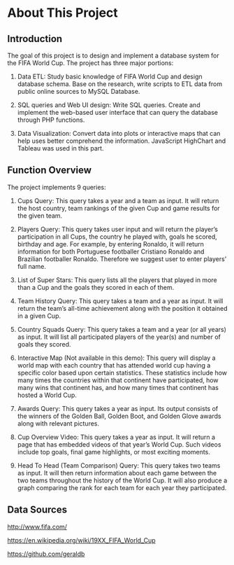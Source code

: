 # About This Project


## Introduction

The goal of this project is to design and implement a database system for the FIFA World Cup. The project has three major portions:

1. Data ETL: Study basic knowledge of FIFA World Cup and design database schema. Base on the research, write scripts to ETL data from public online sources to MySQL Database.

2. SQL queries and Web UI design: Write SQL queries. Create and implement the web-based user interface that can query the database through PHP functions.

3. Data Visualization: Convert data into plots or interactive maps that can help uses better comprehend the information. JavaScript HighChart and Tableau was used in this part.

## Function Overview

The project implements 9 queries:

1. Cups Query: This query takes a year and a team as input. It will return the host country, team rankings of the given Cup and game results for the given team.

2. Players Query: This query takes user input and will return the player’s participation in all Cups, the country he played with, goals he scored, birthday and age. For example, by entering Ronaldo, it will return information for both Portuguese footballer Cristiano Ronaldo and Brazilian footballer Ronaldo. Therefore we suggest user to enter players’ full name.

3. List of Super Stars: This query lists all the players that played in more than a Cup and the goals they scored in each of them.

4. Team History Query: This query takes a team and a year as input. It will return the team’s all-time achievement along with the position it obtained in a given Cup.

5. Country Squads Query: This query takes a team and a year (or all years) as input. It will list all participated players of the year(s) and number of goals they scored.

6. Interactive Map (Not available in this demo): This query will display a world map with each country that has attended world cup having a specific color based upon certain statistics. These statistics include how many times the countries within that continent have participated, how many wins that continent has, and how many times that continent has hosted a World Cup.

7. Awards Query: This query takes a year as input. Its output consists of the winners of the Golden Ball, Golden Boot, and Golden Glove awards along with relevant pictures.

8. Cup Overview Video: This query takes a year as input. It will return a page that has embedded videos of that year’s World Cup. Such videos include top goals, final game highlights, or most exciting moments.

9. Head To Head (Team Comparison) Query: This query takes two teams as input. It will then return information about each game between the two teams throughout the history of the World Cup. It will also produce a graph comparing the rank for each team for each year they participated.

## Data Sources
http://www.fifa.com/ 

https://en.wikipedia.org/wiki/19XX_FIFA_World_Cup 

https://github.com/geraldb
